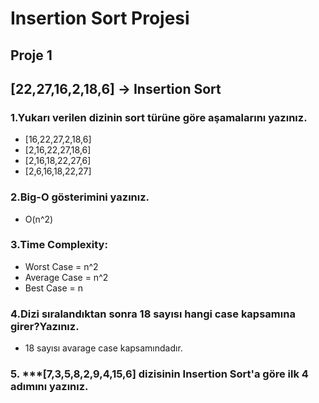 # Insertion Sort Projesi

## Proje 1
## [22,27,16,2,18,6] -> Insertion Sort


### 1.Yukarı verilen dizinin sort türüne göre aşamalarını yazınız.

-  [16,22,27,2,18,6]
-  [2,16,22,27,18,6]
-  [2,16,18,22,27,6]
-  [2,6,16,18,22,27]

### 2.Big-O gösterimini yazınız.

- O(n^2)

### 3.Time Complexity:

- Worst Case = n^2
- Average Case = n^2
- Best Case = n

### 4.Dizi sıralandıktan sonra 18 sayısı hangi case kapsamına girer?Yazınız.

- 18 sayısı avarage case kapsamındadır.

### 5. ***[7,3,5,8,2,9,4,15,6] dizisinin Insertion Sort'a göre ilk 4 adımını yazınız.


